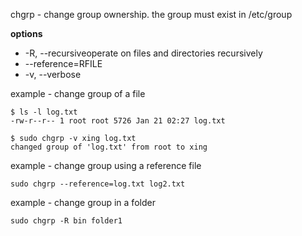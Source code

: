 chgrp - change group ownership. the group must exist in /etc/group

**options**<br>
- -R, --recursiveoperate on files and directories recursively
- --reference=RFILE
- -v, --verbose

example - change group of a file
```
$ ls -l log.txt 
-rw-r--r-- 1 root root 5726 Jan 21 02:27 log.txt

$ sudo chgrp -v xing log.txt 
changed group of 'log.txt' from root to xing
```

example - change group using a reference file
```
sudo chgrp --reference=log.txt log2.txt
```

example - change group in a folder
```
sudo chgrp -R bin folder1
```



